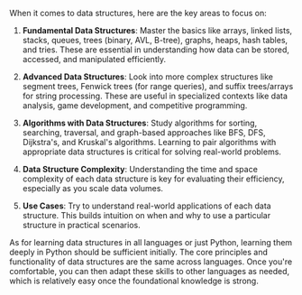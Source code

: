 When it comes to data structures, here are the key areas to focus on:

1. **Fundamental Data Structures**: Master the basics like arrays, linked lists, stacks, queues, trees (binary, AVL, B-tree), graphs, heaps, hash tables, and tries. These are essential in understanding how data can be stored, accessed, and manipulated efficiently.

2. **Advanced Data Structures**: Look into more complex structures like segment trees, Fenwick trees (for range queries), and suffix trees/arrays for string processing. These are useful in specialized contexts like data analysis, game development, and competitive programming.

3. **Algorithms with Data Structures**: Study algorithms for sorting, searching, traversal, and graph-based approaches like BFS, DFS, Dijkstra's, and Kruskal's algorithms. Learning to pair algorithms with appropriate data structures is critical for solving real-world problems.

4. **Data Structure Complexity**: Understanding the time and space complexity of each data structure is key for evaluating their efficiency, especially as you scale data volumes.

5. **Use Cases**: Try to understand real-world applications of each data structure. This builds intuition on when and why to use a particular structure in practical scenarios.

As for learning data structures in all languages or just Python, learning them deeply in Python should be sufficient initially. The core principles and functionality of data structures are the same across languages. Once you're comfortable, you can then adapt these skills to other languages as needed, which is relatively easy once the foundational knowledge is strong.

